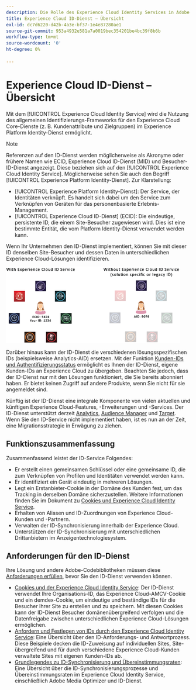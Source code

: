 ```yaml
---
description: Die Rolle des Experience Cloud Identity Services in Adobe Experience Cloud.
title: Experience Cloud ID-Dienst – Übersicht
exl-id: dc7d6220-d42b-4a3e-bf37-1e4e87280ae1
source-git-commit: 953a4932e581a7a0019bec354201be4bc39f8b6b
workflow-type: tm+mt
source-wordcount: '0'
ht-degree: 0%

---
```


# Experience Cloud ID-Dienst – Übersicht

Mit dem [!UICONTROL Experience Cloud Identity Service] wird die Nutzung des allgemeinen Identifizierungs-Frameworks für den Experience Cloud Core-Dienste (z. B. Kundenattribute und Zielgruppen) im Experience Platform Identity-Dienst ermöglicht.

>[!NOTE]
>
> Referenzen auf den ID-Dienst werden möglicherweise als Akronyme oder frühere Namen wie ECID, Experience Cloud ID-Dienst (MID) und Besucher-ID-Dienst angezeigt. Diese beziehen sich auf den [!UICONTROL Experience Cloud Identity Service]. Möglicherweise sehen Sie auch den Begriff [!UICONTROL Experience Platform Identity-Dienst]. Zur Klarstellung:

* [!UICONTROL Experience Platform Identity-Dienst]: Der Service, der Identitäten verknüpft. Es handelt sich dabei um den Service zum Verknüpfen von Geräten für das personenbasierte Erlebnis-Management.
* [!UICONTROL Experience Cloud ID-Dienst] (ECID): Die eindeutige, persistente ID, die einem Site-Besucher zugewiesen wird. Dies ist eine bestimmte Entität, die vom Platform Identity-Dienst verwendet werden kann.

Wenn Ihr Unternehmen den ID-Dienst implementiert, können Sie mit dieser ID denselben Site-Besucher und dessen Daten in unterschiedlichen Experience Cloud-Lösungen identifizieren.

![](assets/ecid-new.png)

Darüber hinaus kann der ID-Dienst die verschiedenen lösungsspezifischen IDs (beispielsweise Analytics-AID) ersetzen. Mit der Funktion [Kunden-IDs und Authentifizierungsstatus](/help/reference/authenticated-state.md) ermöglicht es Ihnen der ID-Dienst, eigene Kunden-IDs an Experience Cloud zu übergeben. Beachten Sie jedoch, dass der ID-Dienst nur mit den Lösungen funktioniert, die Sie bereits abonniert haben. Er bietet keinen Zugriff auf andere Produkte, wenn Sie nicht für sie angemeldet sind.

Künftig ist der ID-Dienst eine integrale Komponente von vielen aktuellen und künftigen Experience Cloud-Features, -Erweiterungen und -Services. Der ID-Dienst unterstützt derzeit [Analytics](http://www.adobe.com/de/marketing-cloud/web-analytics.html), [Audience Manager](http://www.adobe.com/de/marketing-cloud/data-management-platform.html) und [Target](http://www.adobe.com/de/marketing-cloud/testing-targeting.html). Wenn Sie den ID-Service nicht implementiert haben, ist es nun an der Zeit, eine Migrationsstrategie in Erwägung zu ziehen.

## Funktionszusammenfassung

Zusammenfassend leistet der ID-Service Folgendes:

* Er erstellt einen gemeinsamen Schlüssel oder eine gemeinsame ID, die zum Verknüpfen von Profilen und Identitäten verwendet werden kann.
* Er identifiziert ein Gerät eindeutig in mehreren Lösungen.
* Legt ein Erstanbieter-Cookie in der Domäne des Kunden fest, um das Tracking in derselben Domäne sicherzustellen. Weitere Informationen finden Sie im Dokument zu [Cookies und Experience Cloud Identity Service](./cookies.md).
* Erhalten von Aliasen und ID-Zuordnungen von Experience Cloud-Kunden und -Partnern.
* Verwalten der ID-Synchronisierung innerhalb der Experience Cloud.
* Unterstützen der ID-Synchronisierung mit unterschiedlichen Drittanbietern im Anzeigentechnologiesystem.

## Anforderungen für den ID-Dienst

Ihre Lösung und andere Adobe-Codebibliotheken müssen diese [Anforderungen erfüllen](/help/reference/requirements.md), bevor Sie den ID-Dienst verwenden können.

* [Cookies und der Experience Cloud Identity Service](cookies.md): Der ID-Dienst verwendet Ihre Organisations-ID, das Experience Cloud-AMCV-Cookie und ein demdex-Cookie, um eindeutige und beständige IDs für die Besucher Ihrer Site zu erstellen und zu speichern. Mit diesen Cookies kann der ID-Dienst Besucher domänenübergreifend verfolgen und die Datenfreigabe zwischen unterschiedlichen Experience Cloud-Lösungen ermöglichen.
* [Anfordern und Festlegen von IDs durch den Experience Cloud Identity Service](id-request.md): Eine Übersicht über den ID-Anforderungs- und Antwortprozess. Diese Beispiele decken die ID-Zuweisung auf individuellen Sites, Site-übergreifend und für durch verschiedene Experience Cloud-Kunden verwaltete Sites mit eigenen Kunden-IDs ab.
* [Grundlegendes zu ID-Synchronisierung und Übereinstimmungsraten](match-rates.md): Eine Übersicht über die ID-Synchronisierungsprozesse und Übereinstimmungsraten im Experience Cloud Identity Service, einschließlich Adobe Media Optimizer und ID-Dienst.
